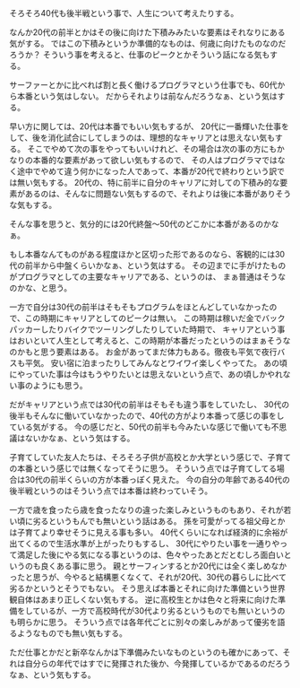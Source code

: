そろそろ40代も後半戦という事で、人生について考えたりする。

なんか20代の前半とかはその後に向けた下積みみたいな要素はそれなりにある気がする。
ではこの下積みというか準備的なものは、何歳に向けたものなのだろうか？
そういう事を考えると、仕事のピークとかそういう話になる気もする。

サーファーとかに比べれば割と長く働けるプログラマという仕事でも、60代から本番という気はしない。
だからそれよりは前なんだろうなぁ、という気はする。

早い方に関しては、20代は本番でもいい気もするが、
20代に一番輝いた仕事をして、後を消化試合にしてしまうのは、理想的なキャリアとは思えない気もする。
そこでやめて次の事をやってもいいけれど、その場合は次の事の方にもかなりの本番的な要素があって欲しい気もするので、
その人はプログラマではなく途中でやめて違う何かになった人であって、本番が20代で終わりという訳では無い気もする。
20代の、特に前半に自分のキャリアに対しての下積み的な要素があるのは、そんなに問題ない気もするので、それよりは後に本番がありそうな気もする。

そんな事を思うと、気分的には20代終盤〜50代のどこかに本番があるのかなぁ。

もし本番なんてものがある程度ほかと区切った形であるのなら、客観的には30代の前半から中盤くらいかなぁ、という気はする。
その辺までに手がけたものがプログラマとしての主要なキャリアである、というのは、
まぁ普通はそうなのかな、と思う。

一方で自分は30代の前半はそもそもプログラムをほとんどしていなかったので、この時期にキャリアとしてのピークは無い。
この時期は稼いだ金でバックパッカーしたりバイクでツーリングしたりしていた時期で、
キャリアという事はおいといて人生として考えると、この時期が本番だったというのはまぁそうなのかもと思う要素はある。
お金があってまだ体力もある。徹夜も平気で夜行バスも平気。
安い宿に泊まったりしてみんなとワイワイ楽しくやってた。
あの頃にやっていた事は今はもうやりたいとは思えないという点で、あの頃しかやれない事のようにも思う。

だがキャリアという点では30代の前半はそもそも違う事をしていたし、
30代の後半もそんなに働いていなかったので、40代の方がより本番って感じの事をしている気がする。
今の感じだと、50代の前半も今みたいな感じで働いても不思議はないかなぁ、という気はする。

子育てしていた友人たちは、そろそろ子供が高校とか大学という感じで、子育ての本番という感じでは無くなってそうに思う。
そういう点では子育てしてる場合は30代の前半くらいの方が本番っぽく見えた。
今の自分の年齢である40代の後半戦というのはそういう点では本番は終わっていそう。

一方で歳を食ったら歳を食ったなりの違った楽しみというものもあり、それが若い頃に劣るというもんでも無いという話はある。
孫を可愛がってる祖父母とかは子育てより幸せそうに見える事も多い。
40代くらいになれば経済的に余裕が出てくるので生活水準が上がったりもするし、
30代にやりたい事を一通りやって満足した後にやる気になる事というのは、色々やったあとだとむしろ面白いというのも良くある事に思う。
親とサーフィンするとか20代には全く楽しめなかったと思うが、今やると結構悪くなくて、それが20代、30代の暮らしに比べて劣るかというとそうでもない。
そう思えば本番とそれに向けた準備という世界観自体はあまり正しくない気もする。
逆に高校生とかは色々と将来に向けた準備をしているが、一方で高校時代が30代より劣るというものでも無いというのも明らかに思う。
そういう点では各年代ごとに別々の楽しみがあって優劣を語るようなものでも無い気もする。

ただ仕事とかだと新卒なんかは下準備みたいなものというのも確かにあって、それは自分らの年代ではすでに発揮された後か、今発揮しているかであるのだろうなぁ、という気もする。